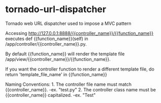 tornado-url-dispatcher
======================

Tornado web URL dispatcher used to impose a MVC pattern


Accessing http://127.0.0.1:8888/{{controller_name}}/{{function_name}} executes def {{function_name}}(self) in /app/controller/{{controller_name}}.py.

By default {{function_name}} will render the template file /app/view/{{controller_name}}/{{function_name}}.

If you want the controller function to render a different template file, do return 'template_file_name' in {{function_name}}



Naming Conventions:
    1. The controller file name must match {{controller_name}}. 
        -ex. "test.py"
    2. The controller class name must be {{controller_name}} capitalized.
        -ex. "Test"

